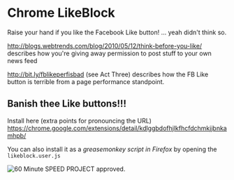 Chrome LikeBlock
================

Raise your hand if you like the Facebook Like button!
... yeah didn't think so.

http://blogs.webtrends.com/blog/2010/05/12/think-before-you-like/ describes how you're giving away permission to post stuff to your own news feed

http://bit.ly/fblikeperfisbad (see Act Three) describes how the FB Like button is terrible from a page performance standpoint.

Banish thee Like buttons!!!
---------------------------

Install here (extra points for pronouncing the URL)
https://chrome.google.com/extensions/detail/kdlggbdofhjlkfhcfdchmkjjbnkamhpb/ 


You can also install it as a *greasemonkey script in Firefox* by opening the `likeblock.user.js`




![60 Minute SPEED PROJECT approved.](http://www.fffff.at/widgets/speed-project/images/time_60.png)


